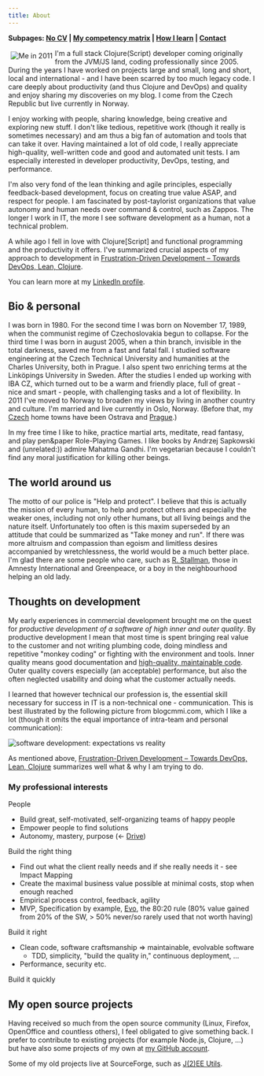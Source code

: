 ```yaml
---
title: About
---
```


**Subpages: [No CV](/about/nocv/) | [My competency matrix](/about/my-competency-matrix/) | [How I learn](/about/how-i-learn/) | [Contact](/contact/)**

<img style="margin:5px; float: left;" src="https://lh5.googleusercontent.com/-MWInauot6bc/Tlp7fibsn7I/AAAAAAAACK0/p9hAB-x7XJo/s800/foto-jakub-at-iterate.jpg" alt="Me in 2011" />I'm a full stack Clojure(Script) developer coming originally from the JVM/JS land, coding professionally since 2005. During the years I have worked on projects large and small, long and short, local and international - and I have been scarred by too much legacy code. I care deeply about productivity (and thus Clojure and DevOps) and quality and enjoy sharing my discoveries on my blog. I come from the Czech Republic but live currently in Norway.

I enjoy working with people, sharing knowledge, being creative and exploring new stuff. I don't like tedious, repetitive work (though it really is sometimes necessary) and am thus a big fan of automation and tools that can take it over. Having maintained a lot of old code, I really appreciate high-quality, well-written code and good and automated unit tests. I am especially interested in developer productivity, DevOps, testing, and performance.

I'm also very fond of the lean thinking and agile principles, especially feedback-based development, focus on creating true value ASAP, and respect for people. I am fascinated by post-taylorist organizations that value autonomy and human needs over command & control, such as Zappos. The longer I work in IT, the more I see software development as a human, not a technical problem.

A while ago I fell in love with Clojure[Script] and functional programming and the productivity it offers. I've summarized crucial aspects of my approach to development in [Frustration-Driven Development – Towards DevOps, Lean, Clojure]("/2014/03/17/frustration-driven-development-towards-devops-lean-clojure/").

You can learn more at my [LinkedIn profile]("http://cz.linkedin.com/in/jakubholydotnet").

## Bio & personal

I was born in 1980. For the second time I was born on November 17, 1989, when the communist regime of Czechoslovakia begun to collapse. For the third time I was born in august 2005, when a thin branch, invisible in the total darkness, saved me from a fast and fatal fall. I studied software engineering at the Czech Technical University and humanities at the Charles University, both in Prague. I also spent two enriching terms at the Linköpings University in Sweden. After the studies I ended up working with IBA CZ, which turned out to be a warm and friendly place, full of great - nice and smart - people, with challenging tasks and a lot of flexibility. In 2011 I've moved to Norway to broaden my views by living in another country and culture. I'm married and live currently in Oslo, Norway. (Before that, my [Czech]("http://jakubholy.net/en/cesko.html") home towns have been Ostrava and [Prague](http://picasaweb.google.com/lh/view?q=prague&psc=G&filter=1#).)

In my free time I like to hike, practice martial arts, meditate, read fantasy, and play pen&paper Role-Playing Games. I like books by Andrzej Sapkowski and (unrelated:)) admire Mahatma Gandhi. I'm vegetarian because I couldn't find any moral justification for killing other beings.

## The world around us

The motto of our police is "Help and protect". I believe that this is actually the mission of every human, to help and protect others and especially the weaker ones, including not only other humans, but all living beings and the nature itself. Unfortunately too often is this maxim superseded by an attitude that could be summarized as "Take money and run". If there was more altruism and compassion than egoism and limitless desires accompanied by wretchlessness, the world would be a much better place. I'm glad there are some people who care, such as [R. Stallman]("http://www.stallman.org/"), those in Amnesty International and Greenpeace, or a boy in the neighbourhood helping an old lady.

## Thoughts on development

My early experiences in commercial development brought me on the quest for _productive development of a software of high inner and outer quality_. By productive development I mean that most time is spent bringing real value to the customer and not writing plumbing code, doing mindless and repetitive "monkey coding" or fighting with the environment and tools. Inner quality means good documentation and [high-quality, maintainable code](http://www.amazon.com/Clean-Code-Handbook-Software-Craftsmanship/dp/0132350882). Outer quality covers especially (an acceptable) performance, but also the often neglected usability and doing what the customer actually needs.

I learned that however technical our profession is, the essential skill necessary for success in IT is a non-technical one - communication. This is best illustrated by the following picture from blogcmmi.com, which I like a lot (though it omits the equal importance of intra-team and personal communication):

![software development: expectations vs reality](https://lh5.ggpht.com/_btcPMCQkYvg/TAjNsPzoeJI/AAAAAAAABX4/9vQ-O__nWN4/s800/requirements-communication.jpg "")

As mentioned above, [Frustration-Driven Development – Towards DevOps, Lean, Clojure]("http://theholyjava.wordpress.com/2014/03/17/frustration-driven-development-towards-devops-lean-clojure/") summarizes well what & why I am trying to do.

### My professional interests

People

*   Build great, self-motivated, self-organizing teams of happy people
*   Empower people to find solutions
*   Autonomy, mastery, purpose (<- [Drive]("http://www.ted.com/talks/dan_pink_on_motivation.html"))

Build the right thing

*   Find out what the client really needs and if she really needs it - see Impact Mapping
*   Create the maximal business value possible at minimal costs, stop when enough reached
*   Empirical process control, feedback, agility
*   MVP, Specification by example, [Evo]("http://www.gilb.com/Project-Management"), the 80:20 rule (80% value gained from 20% of the SW, > 50% never/so rarely used that not worth having)

Build it right

*   Clean code, software craftsmanship => maintainable, evolvable software
    *   TDD, simplicity, "build the quality in," continuous deployment, ...
*   Performance, security etc.

Build it quickly

## My open source projects

Having received so much from the open source community (Linux, Firefox, OpenOffice and countless others), I feel obligated to give something back.
I prefer to contribute to existing projects (for example Node.js, Clojure, ...) but have also some projects of my own at [my GitHub account]("https://github.com/holyjak?tab=repositories").

Some of my old projects live at SourceForge, such as [J(2)EE Utils]("http://jeeutils.sf.net/").
